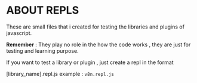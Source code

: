 # ABOUT REPLS

These are small files that i created for testing the libraries and plugins of javascript.

**Remember** : They play no role in the how the code works , they are just for testing and learning purpose.

If you want to test a library or plugin , just create a repl in the format

[library_name].repl.js
example : `v8n.repl.js`
